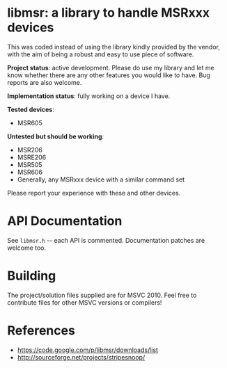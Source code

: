 # libmsr: a library to handle MSRxxx devices

This was coded instead of using the library kindly provided by the vendor, with the aim of being a robust and easy to use piece of software.

**Project status**: active development. Please do use my library and let me know whether there are any other features you would like to have. Bug reports are also welcome.

**Implementation status**: fully working on a device I have.

**Tested devices**:

* MSR605

**Untested but should be working**:

* MSR206
* MSRE206
* MSR505
* MSR606
* Generally, any MSRxxx device with a similar command set

Please report your experience with these and other devices.

# API Documentation

See `libmsr.h` -- each API is commented. Documentation patches are welcome too.

# Building

The project/solution files supplied are for MSVC 2010. Feel free to contribute files for other MSVC versions or compilers!

# References

* https://code.google.com/p/libmsr/downloads/list
* http://sourceforge.net/projects/stripesnoop/
